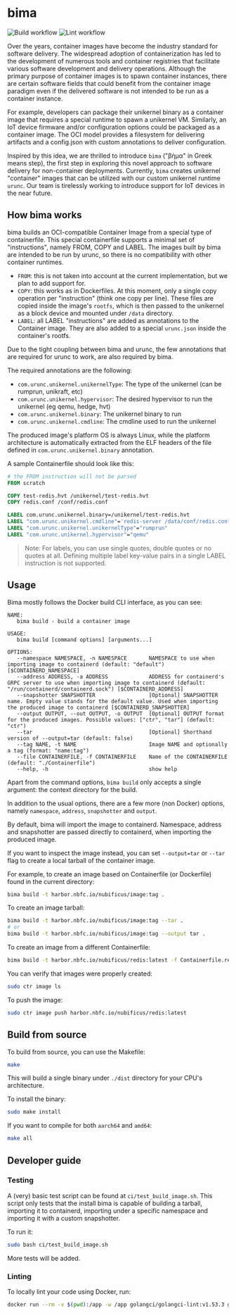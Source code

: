 # bima

![Build workflow](https://github.com/nubificus/bima/actions/workflows/build.yml/badge.svg)
![Lint workflow](https://github.com/nubificus/bima/actions/workflows/lint.yml/badge.svg)

Over the years, container images have become the industry standard for software delivery. The widespread adoption of containerization has led to the development of numerous tools and container registries that facilitate various software development and delivery operations. Although the primary purpose of container images is to spawn container instances, there are certain software fields that could benefit from the container image paradigm even if the delivered software is not intended to be run as a container instance.

For example, developers can package their unikernel binary as a container image that requires a special runtime to spawn a unikernel VM. Similarly, an IoT device firmware and/or configuration options could be packaged as a container image. The OCI model provides a filesystem for delivering artifacts and a config.json with custom annotations to deliver configuration.

Inspired by this idea, we are thrilled to introduce `bima` ("βήμα" in Greek means step), the first step in exploring this novel approach to software delivery for non-container deployments. Currently, `bima` creates unikernel "container" images that can be utilized with our custom unikernel runtime `urunc`. Our team is tirelessly working to introduce support for IoT devices in the near future.

## How bima works

bima builds an OCI-compatible Container Image from a special type of containerfile. This special containerfile supports
a minimal set of "instructions", namely FROM, COPY and LABEL. The images built by bima are intended to be run by urunc,
so there is no compatibility with other container runtimes.

- `FROM`: this is not taken into account at the current implementation, but we plan to add support for.
- `COPY`: this works as in Dockerfiles. At this moment, only a single copy operation per "instruction" (think one copy per line). These files are copied inside the image's `rootfs`, which is then passed to the unikernel as a block device and mounted under `/data` directory.
- `LABEL`: all LABEL "instructions" are added as annotations to the Container image. They are also added to a special `urunc.json` inside the container's rootfs.

Due to the tight coupling between bima and urunc, the few annotations that are required for urunc to work, are also required by bima.

The required annotations are the following:

- `com.urunc.unikernel.unikernelType`: The type of the unikernel (can be rumprun, unikraft, etc)
- `com.urunc.unikernel.hypervisor`: The desired hypervisor to run the unikernel (eg qemu, hedge, hvt)
- `com.urunc.unikernel.binary`: The unikernel binary to run
- `com.urunc.unikernel.cmdline`: The cmdline used to run the unikernel

The produced image's platform OS is always Linux, while the platform architecture is automatically extracted from the ELF headers of the file defined in `com.urunc.unikernel.binary` annotation.

A sample Containerfile should look like this:

```Dockerfile
# the FROM instruction will not be parsed
FROM scratch

COPY test-redis.hvt /unikernel/test-redis.hvt
COPY redis.conf /conf/redis.conf

LABEL com.urunc.unikernel.binary=/unikernel/test-redis.hvt
LABEL "com.urunc.unikernel.cmdline"='redis-server /data/conf/redis.conf'
LABEL "com.urunc.unikernel.unikernelType"="rumprun"
LABEL "com.urunc.unikernel.hypervisor"="qemu"
```

> Note: For labels, you can use single quotes, double quotes or no quotes at all. Defining multiple label key-value pairs in a single LABEL instruction is not supported.

## Usage

Bima mostly follows the Docker build CLI interface, as you can see:

```
NAME:
   bima build - build a container image

USAGE:
   bima build [command options] [arguments...]

OPTIONS:
   --namespace NAMESPACE, -n NAMESPACE       NAMESPACE to use when importing image to containerd (default: "default") [$CONTAINERD_NAMESPACE]
   --address ADDRESS, -a ADDRESS             ADDRESS for containerd's GRPC server to use when importing image to containerd (default: "/run/containerd/containerd.sock") [$CONTAINERD_ADDRESS]
   --snapshotter SNAPSHOTTER                 [Optional] SNAPSHOTTER name. Empty value stands for the default value. Used when importing the produced image to containerd [$CONTAINERD_SNAPSHOTTER]
   --output OUTPUT, --out OUTPUT, -o OUTPUT  [Optional] OUTPUT format for the produced images. Possible values: ["ctr", "tar"] (default: "ctr")
   --tar                                     [Optional] Shorthand version of --output=tar (default: false)
   --tag NAME, -t NAME                       Image NAME and optionally a tag (format: "name:tag")
   --file CONTAINERFILE, -f CONTAINERFILE    Name of the CONTAINERFILE  (default: "./Containerfile")
   --help, -h                                show help
```

Apart from the command options, `bima build` only accepts a single argument: the context directory for the build.

In addition to the usual options, there are a few more (non Docker) options, namely `namespace`, `address`, `snapshotter` and `output`. 

By default, bima will import the image to containerd. Namespace, address and snapshotter are passed directly to containerd, when importing the produced image.

If you want to inspect the image instead, you can set `--output=tar` or `--tar` flag to create a local tarball of the container image.

For example, to create an image based on Containerfile (or Dockerfile) found in the current directory:

```bash
bima build -t harbor.nbfc.io/nubificus/image:tag .
```
To create an image tarball:

```bash
bima build -t harbor.nbfc.io/nubificus/image:tag --tar .
# or
bima build -t harbor.nbfc.io/nubificus/image:tag --output tar .
```

To create an image from a different Containerfile:

```bash
bima build -t harbor.nbfc.io/nubificus/redis:latest -f Containerfile.redis .
```

You can verify that images were properly created:

```bash
sudo ctr image ls
```

To push the image:

```bash
sudo ctr image push harbor.nbfc.io/nubificus/redis:latest
```

## Build from source

To build from source, you can use the Makefile:

```bash
make
```

This will build a single binary under `./dist` directory for your CPU's architecture.

To install the binary:

```bash
sudo make install
```

If you want to compile for both `aarch64` and `amd64`:

```bash
make all
```

## Developer guide

### Testing

A (very) basic test script can be found at `ci/test_build_image.sh`. This script only tests that the install bima is capable of building a tarball, importing it to containerd, importing under a specific namespace and importing it with a custom snapshotter.

To run it:

```bash
sudo bash ci/test_build_image.sh
```

More tests will be added.

### Linting

To locally lint your code using Docker, run:

```bash
docker run --rm -v $(pwd):/app -w /app golangci/golangci-lint:v1.53.3 golangci-lint run -v --timeout=5m
```
